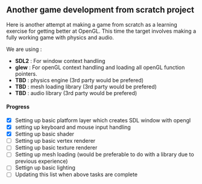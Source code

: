 ## Another game development from scratch project

Here is another attempt at making a game from scratch as a learning exercise for getting better at OpenGL. This time the target involves making a fully working game with physics and audio. 

We are using : 

- **SDL2** : For window context handling
- **glew** : For openGL context handling and loading all openGL function pointers.
- **TBD** : physics engine (3rd party would be prefered)
- **TBD** : mesh loading library (3rd party would be prefered)
- **TBD** : audio library (3rd party would be prefered)

#### Progress 

- [x] Setting up basic platform layer which creates SDL window with opengl 
- [x] setting up keyboard and mouse input handling 
- [x] Setting up basic shader
- [ ] Setting up basic vertex renderer 
- [ ] Setting up basic texture renderer
- [ ] Setting up mesh loading (would be preferable to do with a library due to previous experience)
- [ ] Settign up basic lighting
- [ ] Updating this list when above tasks are complete
